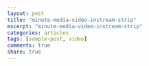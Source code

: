 ```yaml
---
layout: post
title: "minute-media-video-instream-strip"
excerpt: "minute-media-video-instream-strip"
categories: articles
tags: [sample-post, video]
comments: true
share: true
---
```

<div 
  class="apester-strip" 
  is-mobile-only="false" 
  data-channel-tokens="5ee7950b9d8c255d59b85198" 
  item-shape="roundSquare" 
  item-size="medium" 
  strip-background="rgba(83, 151, 255, 0.13)" 
  thumbnails-stroke-color="rgba(83,151,255,1)"  
  header-text="minute%2520media%2520instream%2520video"  
  header-font-family="Heebo"  
  header-provider="google"  
  header-font-size="18"  
  header-font-color="rgba(83,151,255,1)"  
  header-font-weight="bold"  
  header-ltr="false"   
  data-fast-strip="true"></div><script async src="https://static.stg.apester.com/js/sdk/latest/apester-sdk.js"></script>
<br>
